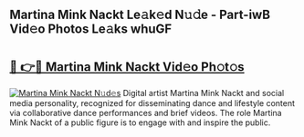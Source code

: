 ## Martina Mink Nackt Le𝚊k𝚎d N𝚞𝚍e - Part-iwB Vid𝚎o Photos Le𝚊ks whuGF

# <h2><a href="http://fb3ju05.evod.top/?m=Martina+Mink+Nackt">🔗 👉🔴 Martina Mink Nackt Vid𝚎o Ph𝚘t𝚘s</a></h2>

[![Martina Mink Nackt N𝚞d𝚎s](https://i.imgur.com/8V9OHl7.gif)](http://fb3ju05.evod.top/?m=Martina+Mink+Nackt)
Digital artist Martina Mink Nackt and social media personality, recognized for disseminating dance and lifestyle content via collaborative dance performances and brief videos. The role Martina Mink Nackt of a public figure is to engage with and inspire the public. 
